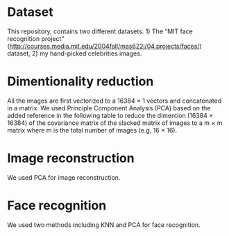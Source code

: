 # Dataset
This repository, contains two different datasets. 1) The “MIT face recognition project” (http://courses.media.mit.edu/2004fall/mas622j/04.projects/faces/) dataset, 2) my hand-picked celebrities images.

# Dimentionality reduction
All the images are first vectorized to a 16384 × 1 vectors and concatenated in a matrix. We used Principle Component Analysis (PCA) based on the added reference in the following table to reduce the dimention (16384 × 16384) of the covariance matrix of the slacked matrix of images to a m × m matrix where m is the total number of images (e.g, 16 × 16). 

# Image reconstruction
We used PCA for image reconstruction.

# Face recognition
We used two methods including KNN and PCA for face recognition. 
